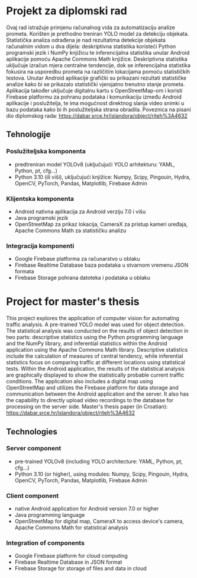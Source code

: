 # Projekt za diplomski rad

Ovaj rad istražuje primjenu računalnog vida za automatizaciju analize prometa. Korišten je prethodno treniran YOLO model za detekciju objekata. Statistička analiza odrađena je nad rezultatima detekcije objekata računalnim vidom u dva dijela: deskriptivna statistika koristeći Python programski jezik i NumPy knjižicu te inferencijalna statistika unutar Android aplikacije pomoću Apache Commons Math knjižice. Deskriptivna statistika uključuje izračun mjera centralne tendencije, dok se inferencijalna statistika fokusira na usporedbu prometa na različitim lokacijama pomoću statističkih testova. Unutar Android aplikacije grafički su prikazani rezultati statističke analize kako bi se prikazalo statistički vjerojatno trenutno stanje prometa. Aplikacija također uključuje digitalnu kartu s OpenStreetMap-om i koristi Firebase platformu za pohranu podataka i komunikaciju između Android aplikacije i poslužitelja, te ima mogućnost direktnog slanja video snimki u bazu podataka kako bi ih poslužiteljska strana obradila.
Poveznica na pisani dio diplomskog rada: https://dabar.srce.hr/islandora/object/riteh%3A4632

## Tehnologije
### Poslužiteljska komponenta
- predtreniran model YOLOv8 (uključujući YOLO arhitekturu: YAML, Python, pt, cfg...)
- Python 3.10 (ili viši), uključujući knjižice: Numpy, Scipy, Pingouin, Hydra, OpenCV, PyTorch, Pandas, Matplotlib, Firebase Admin
### Klijentska komponenta
- Android nativna aplikacija za Android verziju 7.0 i višu
- Java programski jezik
- OpenStreetMap za prikaz lokacija, CameraX za pristup kameri uređaja, Apache Commons Math za statističku analizu
### Integracija komponenti
- Google Firebase platforma za računarstvo u oblaku
- Firebase Realtime Database baza podataka u stvarnom vremenu JSON formata
- Firebase Storage pohrana datoteka i podataka u oblaku

# Project for master's thesis

This project explores the application of computer vision for automating traffic analysis. A pre-trained YOLO model was used for object detection. The statistical analysis was conducted on the results of object detection in two parts: descriptive statistics using the Python programming language and the NumPy library, and inferential statistics within the Android application using the Apache Commons Math library. Descriptive statistics include the calculation of measures of central tendency, while inferential statistics focus on comparing traffic at different locations using statistical tests. Within the Android application, the results of the statistical analysis are graphically displayed to show the statistically probable current traffic conditions. The application also includes a digital map using OpenStreetMap and utilizes the Firebase platform for data storage and communication between the Android application and the server. It also has the capability to directly upload video recordings to the database for processing on the server side.
Master's thesis paper (in Croatian): https://dabar.srce.hr/islandora/object/riteh%3A4632

## Technologies
### Server component
- pre-trained YOLOv8 (including YOLO architecture: YAML, Python, pt, cfg...)
- Python 3.10 (or higher), using modules: Numpy, Scipy, Pingouin, Hydra, OpenCV, PyTorch, Pandas, Matplotlib, Firebase Admin
### Client component
- native Android application for Android version 7.0 or higher
- Java programming language
- OpenStreetMap for digital map, CameraX to access device's camera, Apache Commons Math for statistical analysis
### Integration of components
- Google Firebase platform for cloud computing
- Firebase Realtime Database in JSON format
- Firebase Storage for storage of files and data in cloud
